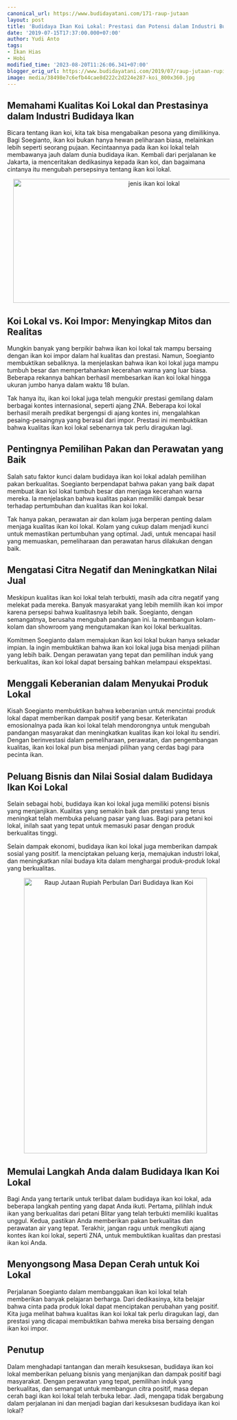 ```yaml
---
canonical_url: https://www.budidayatani.com/171-raup-jutaan
layout: post
title: 'Budidaya Ikan Koi Lokal: Prestasi dan Potensi dalam Industri Budidaya Ikan'
date: '2019-07-15T17:37:00.000+07:00'
author: Yudi Anto
tags:
- Ikan Hias
- Hobi
modified_time: '2023-08-20T11:26:06.341+07:00'
blogger_orig_url: https://www.budidayatani.com/2019/07/raup-jutaan-rupiah-perbulan-dari.html
image: media/38498e7c6efb44cae8d222c2d224e287-koi_800x360.jpg
---
```

<h2>Memahami Kualitas Koi Lokal dan Prestasinya dalam Industri Budidaya Ikan</h2><p>Bicara tentang ikan koi, kita tak bisa mengabaikan pesona yang dimilikinya. Bagi Soegianto, ikan koi bukan hanya hewan peliharaan biasa, melainkan lebih seperti seorang pujaan. Kecintaannya pada ikan koi lokal telah membawanya jauh dalam dunia budidaya ikan. Kembali dari perjalanan ke Jakarta, ia menceritakan dedikasinya kepada ikan koi, dan bagaimana cintanya itu mengubah persepsinya tentang ikan koi lokal.</p><div class="separator" style="clear: both; text-align: center;"><a href="https://blogger.googleusercontent.com/img/b/R29vZ2xl/AVvXsEgsUEE-so1LrBtEy5Vg697T6mE-wSourXPC0g3CiHjSQW3NaJawxdh2U_ajg_iqzJwaRrcV8uk8UtQ_tZDlvFNUmMDApUtdhWF2CDjG-XseXH99pQ9O39ScdpEkuB76Fy44JQzZIrydXy3Suh4yXQKYmd62EEz0wpcEIGFXbL_RNtstE7Cd02yXlJxwzVBp/s800/koi_800x360.jpg" imageanchor="1" style="margin-left: 1em; margin-right: 1em;"><img alt="jenis ikan koi lokal" border="0" data-original-height="360" data-original-width="800" height="288" src="https://blogger.googleusercontent.com/img/b/R29vZ2xl/AVvXsEgsUEE-so1LrBtEy5Vg697T6mE-wSourXPC0g3CiHjSQW3NaJawxdh2U_ajg_iqzJwaRrcV8uk8UtQ_tZDlvFNUmMDApUtdhWF2CDjG-XseXH99pQ9O39ScdpEkuB76Fy44JQzZIrydXy3Suh4yXQKYmd62EEz0wpcEIGFXbL_RNtstE7Cd02yXlJxwzVBp/w640-h288/koi_800x360.jpg" width="640" /></a></div><h2>Koi Lokal vs. Koi Impor: Menyingkap Mitos dan Realitas</h2><p>Mungkin banyak yang berpikir bahwa ikan koi lokal tak mampu bersaing dengan ikan koi impor dalam hal kualitas dan prestasi. Namun, Soegianto membuktikan sebaliknya. Ia menjelaskan bahwa ikan koi lokal juga mampu tumbuh besar dan mempertahankan kecerahan warna yang luar biasa. Beberapa rekannya bahkan berhasil membesarkan ikan koi lokal hingga ukuran jumbo hanya dalam waktu 18 bulan.</p><p>Tak hanya itu, ikan koi lokal juga telah mengukir prestasi gemilang dalam berbagai kontes internasional, seperti ajang ZNA. Beberapa koi lokal berhasil meraih predikat bergengsi di ajang kontes ini, mengalahkan pesaing-pesaingnya yang berasal dari impor. Prestasi ini membuktikan bahwa kualitas ikan koi lokal sebenarnya tak perlu diragukan lagi.</p><h2>Pentingnya Pemilihan Pakan dan Perawatan yang Baik</h2><p>Salah satu faktor kunci dalam budidaya ikan koi lokal adalah pemilihan pakan berkualitas. Soegianto berpendapat bahwa pakan yang baik dapat membuat ikan koi lokal tumbuh besar dan menjaga kecerahan warna mereka. Ia menjelaskan bahwa kualitas pakan memiliki dampak besar terhadap pertumbuhan dan kualitas ikan koi lokal.</p><p>Tak hanya pakan, perawatan air dan kolam juga berperan penting dalam menjaga kualitas ikan koi lokal. Kolam yang cukup dalam menjadi kunci untuk memastikan pertumbuhan yang optimal. Jadi, untuk mencapai hasil yang memuaskan, pemeliharaan dan perawatan harus dilakukan dengan baik.</p><h2>Mengatasi Citra Negatif dan Meningkatkan Nilai Jual</h2><p>Meskipun kualitas ikan koi lokal telah terbukti, masih ada citra negatif yang melekat pada mereka. Banyak masyarakat yang lebih memilih ikan koi impor karena persepsi bahwa kualitasnya lebih baik. Soegianto, dengan semangatnya, berusaha mengubah pandangan ini. Ia membangun kolam-kolam dan showroom yang mengutamakan ikan koi lokal berkualitas.</p><p>Komitmen Soegianto dalam memajukan ikan koi lokal bukan hanya sekadar impian. Ia ingin membuktikan bahwa ikan koi lokal juga bisa menjadi pilihan yang lebih baik. Dengan perawatan yang tepat dan pemilihan induk yang berkualitas, ikan koi lokal dapat bersaing bahkan melampaui ekspektasi.</p><h2>Menggali Keberanian dalam Menyukai Produk Lokal</h2><p>Kisah Soegianto membuktikan bahwa keberanian untuk mencintai produk lokal dapat memberikan dampak positif yang besar. Keterikatan emosionalnya pada ikan koi lokal telah mendorongnya untuk mengubah pandangan masyarakat dan meningkatkan kualitas ikan koi lokal itu sendiri. Dengan berinvestasi dalam pemeliharaan, perawatan, dan pengembangan kualitas, ikan koi lokal pun bisa menjadi pilihan yang cerdas bagi para pecinta ikan.</p><h2>Peluang Bisnis dan Nilai Sosial dalam Budidaya Ikan Koi Lokal</h2><p>Selain sebagai hobi, budidaya ikan koi lokal juga memiliki potensi bisnis yang menjanjikan. Kualitas yang semakin baik dan prestasi yang terus meningkat telah membuka peluang pasar yang luas. Bagi para petani koi lokal, inilah saat yang tepat untuk memasuki pasar dengan produk berkualitas tinggi.</p><p>Selain dampak ekonomi, budidaya ikan koi lokal juga memberikan dampak sosial yang positif. Ia menciptakan peluang kerja, memajukan industri lokal, dan meningkatkan nilai budaya kita dalam menghargai produk-produk lokal yang berkualitas.</p><div class="separator" style="clear: both; text-align: center;"><a href="https://blogger.googleusercontent.com/img/b/R29vZ2xl/AVvXsEhoQAlvoIXyJfkdy2Fdcjuhhv1CaZbjqufEOLvSNb_Gt85UxjNqVJYmpDKCTOE-RAG4V47MpCLxiFHbuAVOCCaOdekbW3DknVIEow4RvA5ZQBOpSmBNszYgO3vIgsFyBFrlNR3ejwT2CBX_YtjNvWiotqamZ60J8VKLOEr-NvsNKjoQwPisjVULcUf4THKi/s600/koi_399x600.jpg" imageanchor="1" style="margin-left: 1em; margin-right: 1em;"><img alt="Raup Jutaan Rupiah Perbulan Dari Budidaya Ikan Koi" border="0" data-original-height="600" data-original-width="399" height="640" src="https://blogger.googleusercontent.com/img/b/R29vZ2xl/AVvXsEhoQAlvoIXyJfkdy2Fdcjuhhv1CaZbjqufEOLvSNb_Gt85UxjNqVJYmpDKCTOE-RAG4V47MpCLxiFHbuAVOCCaOdekbW3DknVIEow4RvA5ZQBOpSmBNszYgO3vIgsFyBFrlNR3ejwT2CBX_YtjNvWiotqamZ60J8VKLOEr-NvsNKjoQwPisjVULcUf4THKi/w426-h640/koi_399x600.jpg" width="426" /></a></div><h2>Memulai Langkah Anda dalam Budidaya Ikan Koi Lokal</h2><p>Bagi Anda yang tertarik untuk terlibat dalam budidaya ikan koi lokal, ada beberapa langkah penting yang dapat Anda ikuti. Pertama, pilihlah induk ikan yang berkualitas dari petani Blitar yang telah terbukti memiliki kualitas unggul. Kedua, pastikan Anda memberikan pakan berkualitas dan perawatan air yang tepat. Terakhir, jangan ragu untuk mengikuti ajang kontes ikan koi lokal, seperti ZNA, untuk membuktikan kualitas dan prestasi ikan koi Anda.</p><h2>Menyongsong Masa Depan Cerah untuk Koi Lokal</h2><p>Perjalanan Soegianto dalam membanggakan ikan koi lokal telah memberikan banyak pelajaran berharga. Dari dedikasinya, kita belajar bahwa cinta pada produk lokal dapat menciptakan perubahan yang positif. Kita juga melihat bahwa kualitas ikan koi lokal tak perlu diragukan lagi, dan prestasi yang dicapai membuktikan bahwa mereka bisa bersaing dengan ikan koi impor.</p><h2>Penutup</h2><p>Dalam menghadapi tantangan dan meraih kesuksesan, budidaya ikan koi lokal memberikan peluang bisnis yang menjanjikan dan dampak positif bagi masyarakat. Dengan perawatan yang tepat, pemilihan induk yang berkualitas, dan semangat untuk membangun citra positif, masa depan cerah bagi ikan koi lokal telah terbuka lebar. Jadi, mengapa tidak bergabung dalam perjalanan ini dan menjadi bagian dari kesuksesan budidaya ikan koi lokal?</p>
